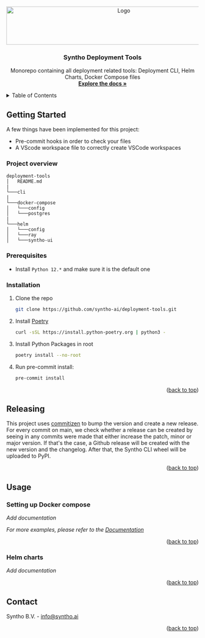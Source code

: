 <!-- Improved compatibility of back to top link: See: https://github.com/othneildrew/Best-README-Template/pull/73 -->
<a name="readme-top"></a>
<!--
*** Thanks for checking out the Best-README-Template. If you have a suggestion
*** that would make this better, please fork the repo and create a pull request
*** or simply open an issue with the tag "enhancement".
*** Don't forget to give the project a star!
*** Thanks again! Now go create something AMAZING! :D
-->



<!-- PROJECT SHIELDS -->
<!--
*** I'm using markdown "reference style" links for readability.
*** Reference links are enclosed in brackets [ ] instead of parentheses ( ).
*** See the bottom of this document for the declaration of the reference variables
*** for contributors-url, forks-url, etc. This is an optional, concise syntax you may use.
*** https://www.markdownguide.org/basic-syntax/#reference-style-links
-->


<!-- PROJECT LOGO -->
<br />
<div align="center">
  <a href="https://github.com/syntho-ai/deployment-tools">
    <img src="https://www.syntho.ai/wp-content/uploads/2023/02/syntho_logo_horizontal.svg" alt="Logo" width="600" height="100">
  </a>

<h3 align="center">Syntho Deployment Tools</h3>

  <p align="center">
    Monorepo containing all deployment related tools: Deployment CLI, Helm Charts, Docker Compose files
    <br />
    <a href="https://docs.syntho.ai/"><strong>Explore the docs »</strong></a>
    <br />
  </p>
</div>



<!-- TABLE OF CONTENTS -->
<details>
  <summary>Table of Contents</summary>
  <ol>
    <li>
      <a href="#getting-started">Getting Started</a>
      <ul>
        <li><a href="#prerequisites">Prerequisites</a></li>
        <li><a href="#installation">Installation</a></li>
      </ul>
    </li>
    <li><a href="#releasing">Releasing</a><li>
    <li><a href="#usage">Usage</a></li>
    <li><a href="#contact">Contact</a></li>
  </ol>
</details>


<!-- GETTING STARTED -->
## Getting Started

A few things have been implemented for this project:

- Pre-commit hooks in order to check your files
- A VScode workspace file to correctly create VSCode workspaces

### Project overview

```
deployment-tools
│   README.md
|
└───cli
|
└───docker-compose
│   └───config
│   └───postgres
|
└───helm
│   └───config
│   └───ray
│   └───syntho-ui

```

### Prerequisites

* Install `Python 12.*` and make sure it is the default one

### Installation

1. Clone the repo
   ```sh
   git clone https://github.com/syntho-ai/deployment-tools.git
   ```
2. Install [Poetry](https://python-poetry.org/docs/#installing-with-the-official-installer)
   ```sh
   curl -sSL https://install.python-poetry.org | python3 -
   ```
3. Install Python Packages in root
   ```sh
   poetry install --no-root
   ```
4. Run pre-commit install:
    ```sh
    pre-commit install
    ```

<p align="right">(<a href="#readme-top">back to top</a>)</p>

## Releasing

This project uses [commitizen](https://commitizen-tools.github.io/commitizen/) to bump the version and create a new release. For every commit on main, we check whether a release can be created by seeing in any commits were made that either increase the patch, minor or major version. If that's the case, a Github release will be created with the new version and the changelog. After that, the Syntho CLI wheel will be uploaded to PyPI.

<p align="right">(<a href="#readme-top">back to top</a>)</p>

<!-- USAGE EXAMPLES -->
## Usage

### Setting up Docker compose

*Add documentation*

_For more examples, please refer to the [Documentation](https://example.com)_

<p align="right">(<a href="#readme-top">back to top</a>)</p>

### Helm charts

*Add documentation*


<p align="right">(<a href="#readme-top">back to top</a>)</p>

<!-- CONTACT -->
## Contact

Syntho B.V. - info@syntho.ai

<p align="right">(<a href="#readme-top">back to top</a>)</p>


<!-- MARKDOWN LINKS & IMAGES -->
<!-- https://www.markdownguide.org/basic-syntax/#reference-style-links -->
[contributors-shield]: https://img.shields.io/github/contributors/syntho-ai/deployment-tools.svg?style=for-the-badge
[contributors-url]: https://github.com/syntho-ai/deployment-tools/graphs/contributors
[forks-shield]: https://img.shields.io/github/forks/syntho-ai/deployment-tools.svg?style=for-the-badge
[forks-url]: https://github.com/syntho-ai/deployment-tools/network/members
[stars-shield]: https://img.shields.io/github/stars/syntho-ai/deployment-tools.svg?style=for-the-badge
[stars-url]: https://github.com/syntho-ai/deployment-tools/stargazers
[issues-shield]: https://img.shields.io/github/issues/syntho-ai/deployment-tools.svg?style=for-the-badge
[issues-url]: https://github.com/syntho-ai/deployment-tools/issues
[license-shield]: https://img.shields.io/github/license/syntho-ai/deployment-tools.svg?style=for-the-badge
[license-url]: https://github.com/syntho-ai/deployment-tools/blob/master/LICENSE.txt
[linkedin-shield]: https://img.shields.io/badge/-LinkedIn-black.svg?style=for-the-badge&logo=linkedin&colorB=555
[linkedin-url]: https://linkedin.com/in/linkedin_username
[product-screenshot]: images/demo_screenshot.png
[Next.js]: https://img.shields.io/badge/next.js-000000?style=for-the-badge&logo=nextdotjs&logoColor=white
[Next-url]: https://nextjs.org/
[React.js]: https://img.shields.io/badge/React-20232A?style=for-the-badge&logo=react&logoColor=61DAFB
[React-url]: https://reactjs.org/
[Vue.js]: https://img.shields.io/badge/Vue.js-35495E?style=for-the-badge&logo=vuedotjs&logoColor=4FC08D
[Vue-url]: https://vuejs.org/
[Angular.io]: https://img.shields.io/badge/Angular-DD0031?style=for-the-badge&logo=angular&logoColor=white
[Angular-url]: https://angular.io/
[Svelte.dev]: https://img.shields.io/badge/Svelte-4A4A55?style=for-the-badge&logo=svelte&logoColor=FF3E00
[Svelte-url]: https://svelte.dev/
[Laravel.com]: https://img.shields.io/badge/Laravel-FF2D20?style=for-the-badge&logo=laravel&logoColor=white
[Laravel-url]: https://laravel.com
[Bootstrap.com]: https://img.shields.io/badge/Bootstrap-563D7C?style=for-the-badge&logo=bootstrap&logoColor=white
[Bootstrap-url]: https://getbootstrap.com
[JQuery.com]: https://img.shields.io/badge/jQuery-0769AD?style=for-the-badge&logo=jquery&logoColor=white
[JQuery-url]: https://jquery.com
[Python.org]: https://img.shields.io/badge/Python-14354C?style=for-the-badge&logo=python&logoColor=white
[Python-url]: [https://www.python.org/]
[Django]: https://img.shields.io/badge/Django-092E20?style=for-the-badge&logo=django&logoColor=white
[Django-url]: https://www.djangoproject.com/
[Fastapi]: https://img.shields.io/badge/FastAPI-009688?style=for-the-badge&logo=FastAPI&logoColor=white
[Fastapi-url]: https://fastapi.tiangolo.com/
